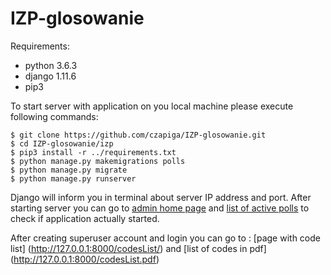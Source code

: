 # IZP-glosowanie

Requirements:
* python 3.6.3
* django 1.11.6
* pip3

To start server with application on you local machine please execute following commands:
```
$ git clone https://github.com/czapiga/IZP-glosowanie.git
$ cd IZP-glosowanie/izp
$ pip3 install -r ../requirements.txt
$ python manage.py makemigrations polls
$ python manage.py migrate
$ python manage.py runserver
```
Django will inform you in terminal about server IP address and port.
After starting server you can go to [admin home page](http://127.0.0.1:8000/admin) and [list of active polls](http://127.0.0.1:8000/polls) to check if application actually started.

After creating superuser account and login you can go to :
[page with code list] (http://127.0.0.1:8000/codesList/) and [list of codes in pdf] (http://127.0.0.1:8000/codesList.pdf)
